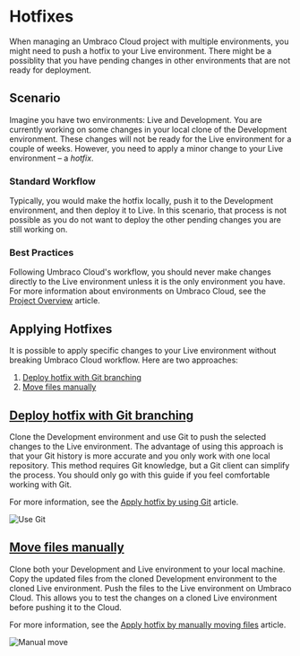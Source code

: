 # Hotfixes

When managing an Umbraco Cloud project with multiple environments, you might need to push a hotfix to your Live environment. There might be a possiblity that you have pending changes in other environments that are not ready for deployment.

## Scenario

Imagine you have two environments: Live and Development. You are currently working on some changes in your local clone of the Development environment. These changes will not be ready for the Live environment for a couple of weeks. However, you need to apply a minor change to your Live environment – a _hotfix_.

### Standard Workflow

Typically, you would make the hotfix locally, push it to the Development environment, and then deploy it to Live. In this scenario, that process is not possible as you do not want to deploy the other pending changes you are still working on.

### Best Practices

Following Umbraco Cloud's workflow, you should never make changes directly to the Live environment unless it is the only environment you have. For more information about environments on Umbraco Cloud, see the [Project Overview](../../../project-overview/) article.

## Applying Hotfixes

It is possible to apply specific changes to your Live environment without breaking Umbraco Cloud workflow. Here are two approaches:

1. [Deploy hotfix with Git branching](./#deploy-hotfix-with-git-branching)
2. [Move files manually](./#move-files-manually)

## [Deploy hotfix with Git branching](using-git.md)

Clone the Development environment and use Git to push the selected changes to the Live environment. The advantage of using this approach is that your Git history is more accurate and you only work with one local repository. This method requires Git knowledge, but a Git client can simplify the process. You should only go with this guide if you feel comfortable working with Git.

For more information, see the [Apply hotfix by using Git](using-git.md) article.

![Use Git](../../../deployment/hotfixes/images/hotfix-using-git.gif)

## [Move files manually](move-files-manually.md)

Clone both your Development and Live environment to your local machine. Copy the updated files from the cloned Development environment to the cloned Live environment. Push the files to the Live environment on Umbraco Cloud. This allows you to test the changes on a cloned Live environment before pushing it to the Cloud.

For more information, see the [Apply hotfix by manually moving files](move-files-manually.md) article.

![Manual move](../../../deployment/hotfixes/images/hotfix-manual-move.gif)
